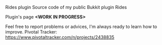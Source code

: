 Rides plugin
Source code of my public Bukkit plugin Rides

Plugin's page **\<WORK IN PROGRESS\>**

Feel free to report problems or advices, I'm always ready to learn how to improve.
Pivotal Tracker: https://www.pivotaltracker.com/n/projects/2438835
